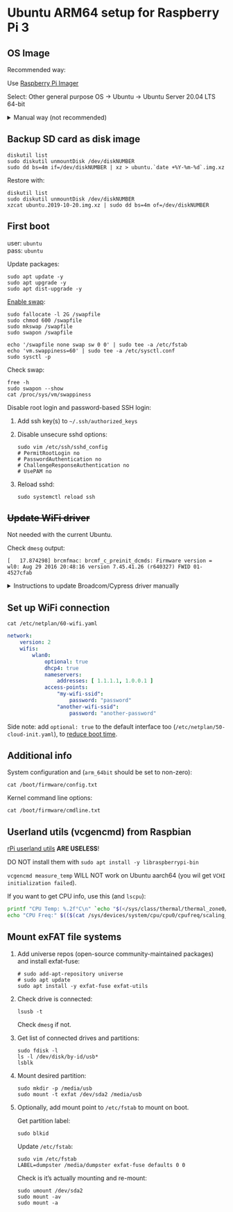 # Ubuntu ARM64 setup for Raspberry Pi 3

## OS Image

Recommended way:

Use [Raspberry Pi Imager](https://www.raspberrypi.org/software/)

Select: Other general purpose OS → Ubuntu → Ubuntu Server 20.04 LTS 64-bit

<details><summary>Manual way (not recommended)</summary>
<p>

[Official wiki](https://wiki.ubuntu.com/ARM/RaspberryPi)

1. Prerequisites:

    - [balenaEtcher](https://www.balena.io/etcher/) or `dd` + `xzcat`.
    
    - [Disk image](http://cdimage.ubuntu.com/ubuntu/releases/20.04/release/) from releases page.
    
        Preinstalled server image → Raspberry Pi 3 (64-bit ARM) preinstalled server image.

2. Flash SD card:

    Without Etcher it can be done like this:
    
    ```shell script
    cd /tmp
    curl -L -O http://cdimage.ubuntu.com/ubuntu/releases/bionic/release/ubuntu-18.04.3-preinstalled-server-arm64+raspi3.img.xz
    diskutil list
    sudo diskutil unmountDisk /dev/diskNUMBER
    xzcat ubuntu-18.04.3-preinstalled-server-arm64+raspi3.img.xz | sudo dd bs=4m of=/dev/diskNUMBER
    ```

</p></details>

## Backup SD card as disk image

```shell script
diskutil list
sudo diskutil unmountDisk /dev/diskNUMBER
sudo dd bs=4m if=/dev/diskNUMBER | xz > ubuntu.`date +%Y-%m-%d`.img.xz
```

Restore with:

```shell script
diskutil list
sudo diskutil unmountDisk /dev/diskNUMBER
xzcat ubuntu.2019-10-20.img.xz | sudo dd bs=4m of=/dev/diskNUMBER
```

## First boot

user: `ubuntu` \
pass: `ubuntu` 

Update packages:

```shell script
sudo apt update -y
sudo apt upgrade -y
sudo apt dist-upgrade -y
```

[Enable swap](https://tecadmin.net/enable-swap-on-ubuntu/):

```shell script
sudo fallocate -l 2G /swapfile
sudo chmod 600 /swapfile
sudo mkswap /swapfile
sudo swapon /swapfile

echo '/swapfile none swap sw 0 0' | sudo tee -a /etc/fstab
echo 'vm.swappiness=60' | sudo tee -a /etc/sysctl.conf
sudo sysctl -p
```

Check swap:

```shell script
free -h
sudo swapon --show
cat /proc/sys/vm/swappiness
```


Disable root login and password-based SSH login:

1. Add ssh key(s) to `~/.ssh/authorized_keys`

2. Disable unsecure sshd options:

    ```shell script
    sudo vim /etc/ssh/sshd_config
    # PermitRootLogin no
    # PasswordAuthentication no
    # ChallengeResponseAuthentication no
    # UsePAM no
    ```
   
3. Reload sshd:

    ```shell script
    sudo systemctl reload ssh
    ```

## <s>Update WiFi driver</s>

Not needed with the current Ubuntu.

Check `dmesg` output:
```
[   17.874298] brcmfmac: brcmf_c_preinit_dcmds: Firmware version = wl0: Aug 29 2016 20:48:16 version 7.45.41.26 (r640327) FWID 01-4527cfab
```

<details><summary>Instructions to update Broadcom/Cypress driver manually</summary>
<p>

Use this to obtain latest [Cypress WiFi firmware](https://github.com/RPi-Distro/firmware-nonfree/commit/4ee44af381d55bc2221cf80c1433842a48ed09e1) for Pi Model 3B:

```shell script
cd /tmp
curl -L -O https://github.com/RPi-Distro/firmware-nonfree/raw/master/brcm/brcmfmac43430-sdio.bin
curl -L -O https://github.com/RPi-Distro/firmware-nonfree/raw/master/brcm/brcmfmac43430-sdio.clm_blob
curl -L -O https://github.com/RPi-Distro/firmware-nonfree/raw/master/brcm/brcmfmac43430-sdio.txt

curl -L -O https://github.com/RPi-Distro/firmware-nonfree/raw/master/brcm/brcmfmac43455-sdio.bin
curl -L -O https://github.com/RPi-Distro/firmware-nonfree/raw/master/brcm/brcmfmac43455-sdio.clm_blob
curl -L -O https://github.com/RPi-Distro/firmware-nonfree/raw/master/brcm/brcmfmac43455-sdio.txt
```

*Cypress are the new owners of what used to be Broadcom’s wireless business*

Use `dpkg-divert` to stop firmware files being overwritten on package updates:

```shell script
sudo dpkg-divert --add --rename --divert /lib/firmware/brcm/brcmfmac43430-sdio.bin.orig /lib/firmware/brcm/brcmfmac43430-sdio.bin
sudo dpkg-divert --add --rename --divert /lib/firmware/brcm/brcmfmac43430-sdio.clm_blob.orig /lib/firmware/brcm/brcmfmac43430-sdio.clm_blob
sudo dpkg-divert --add --rename --divert /lib/firmware/brcm/brcmfmac43430-sdio.txt.orig /lib/firmware/brcm/brcmfmac43430-sdio.txt

sudo dpkg-divert --add --rename --divert /lib/firmware/brcm/brcmfmac43455-sdio.bin.orig /lib/firmware/brcm/brcmfmac43455-sdio.bin
sudo dpkg-divert --add --rename --divert /lib/firmware/brcm/brcmfmac43455-sdio.clm_blob.orig /lib/firmware/brcm/brcmfmac43455-sdio.clm_blob
sudo dpkg-divert --add --rename --divert /lib/firmware/brcm/brcmfmac43455-sdio.txt.orig /lib/firmware/brcm/brcmfmac43455-sdio.txt
```

Copy new drivers:

```shell script
sudo cp *sdio* /lib/firmware/brcm/
sudo reboot
```

Check `dmesg` output after reboot:
```
[   18.359555] brcmfmac: brcmf_c_preinit_dcmds: Firmware version = wl0: May  2 2019 02:39:18 version 7.45.98.83 (r714225 CY) FWID 01-e539531f
```

</p></details>

## Set up WiFi connection

```shell script
cat /etc/netplan/60-wifi.yaml
```

```yaml
network:
    version: 2
    wifis:
        wlan0:
            optional: true
            dhcp4: true
            nameservers:
                addresses: [ 1.1.1.1, 1.0.0.1 ]
            access-points:
                "my-wifi-ssid":
                    password: "password"
                "another-wifi-ssid":
                    password: "another-password"
```

Side note: add `optional: true` to the default interface too (`/etc/netplan/50-cloud-init.yaml`),
 to [reduce boot time](https://askubuntu.com/questions/972215/a-start-job-is-running-for-wait-for-network-to-be-configured-ubuntu-server-17-1).


## Additional info

System configuration and (`arm_64bit` should be set to non-zero):
```shell script
cat /boot/firmware/config.txt
```

Kernel command line options:
```shell script
cat /boot/firmware/cmdline.txt
```


## Userland utils (vcgencmd) from Raspbian

[rPi userland utils](https://github.com/raspberrypi/userland) **ARE USELESS**!

DO NOT install them with `sudo apt install -y libraspberrypi-bin`

`vcgencmd measure_temp` WILL NOT work on Ubuntu aarch64 (you wil get `VCHI initialization failed`).

If you want to get CPU info, use this (and `lscpu`):

```bash
printf "CPU Temp: %.2f°C\n" `echo "$(</sys/class/thermal/thermal_zone0/temp)/1000" | bc -l`
echo "CPU Freq:" $(($(cat /sys/devices/system/cpu/cpu0/cpufreq/scaling_cur_freq)/1000))MHz
```


## Mount exFAT file systems

1. Add universe repos (open-source community-maintained packages) and install exfat-fuse:

    ```shell script
    # sudo add-apt-repository universe
    # sudo apt update
    sudo apt install -y exfat-fuse exfat-utils
    ```

2. Check drive is connected:

    ```shell script
    lsusb -t
    ```

    Check `dmesg` if not.

3. Get list of connected drives and partitions:

    ```shell script
    sudo fdisk -l
    ls -l /dev/disk/by-id/usb*
    lsblk
    ```
   
4. Mount desired partition:

    ```shell script
    sudo mkdir -p /media/usb
    sudo mount -t exfat /dev/sda2 /media/usb
    ```

5. Optionally, add mount point to `/etc/fstab` to mount on boot.

    Get partition label:
    
    ```shell script
    sudo blkid
    ```
   
    Update `/etc/fstab`:
    
    ```shell script
    sudo vim /etc/fstab
    LABEL=dumpster /media/dumpster exfat-fuse defaults 0 0
    ```

    Check is it’s actually mounting and re-mount:
    ```shell script
    sudo umount /dev/sda2
    sudo mount -av
    sudo mount -a
    ```
